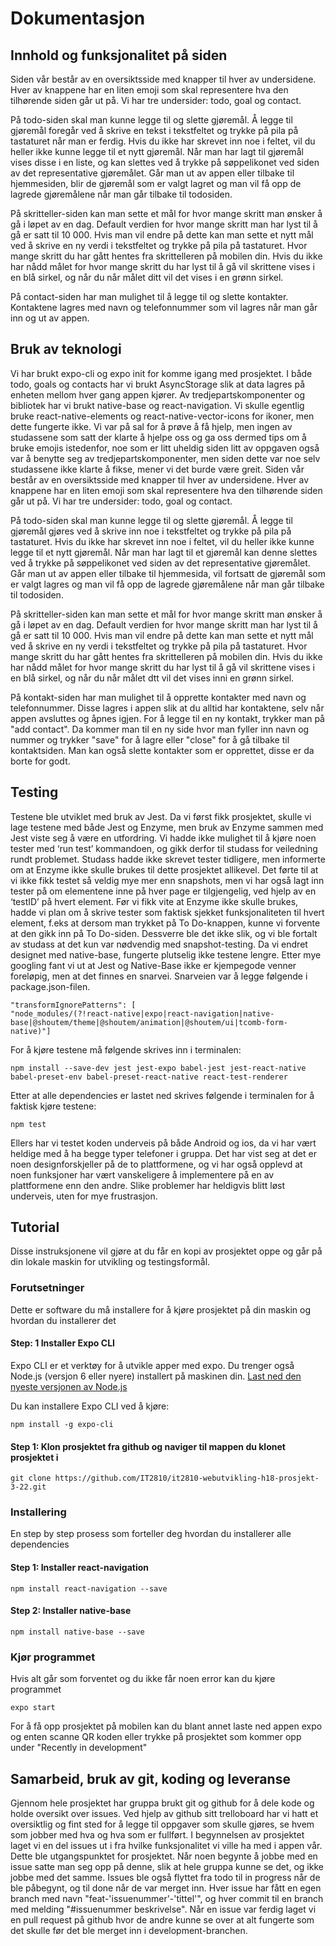 # Dokumentasjon

##  Innhold og funksjonalitet på siden
Siden vår består av en oversiktsside med knapper til hver av undersidene. Hver av knappene har en liten emoji som skal representere hva den tilhørende siden går ut på. Vi har tre undersider: todo, goal og contact.

På todo-siden skal man kunne legge til og slette gjøremål. Å legge til gjøremål foregår ved å skrive en tekst i tekstfeltet og trykke på pila på tastaturet når man er ferdig. Hvis du ikke har skrevet inn noe i feltet, vil du heller ikke kunne legge til et nytt gjøremål. Når man har lagt til gjøremål vises disse i en liste, og kan slettes ved å trykke på søppelikonet ved siden av det representative gjøremålet. Går man ut av appen eller tilbake til hjemmesiden, blir de gjøremål som er valgt lagret og man vil få opp de lagrede gjøremålene når man går tilbake til todosiden. 

På skritteller-siden kan man sette et mål for hvor mange skritt man ønsker å gå i løpet av en dag. Default verdien for hvor mange skritt man har lyst til å gå er satt til 10 000. Hvis man vil endre på dette kan man sette et nytt mål ved å skrive en ny verdi i tekstfeltet og trykke på pila på tastaturet. Hvor mange skritt du har gått hentes fra skrittelleren på mobilen din. Hvis du ikke har nådd målet for hvor mange skritt du har lyst til å gå vil skrittene vises i en blå sirkel, og når du når målet ditt vil det vises i en grønn sirkel. 

På contact-siden har man mulighet til å legge til og slette kontakter. Kontaktene lagres med navn og telefonnummer som vil lagres når man går inn og ut av appen. 

## Bruk av teknologi
Vi har brukt expo-cli og expo init for komme igang med prosjektet. I både todo, goals og contacts har vi brukt AsyncStorage slik at data lagres på enheten mellom hver gang appen kjører. Av tredjepartskomponenter og bibliotek har vi brukt native-base og react-navigation. Vi skulle egentlig bruke react-native-elements og react-native-vector-icons for ikoner, men dette fungerte ikke. Vi var på sal for å prøve å få hjelp, men ingen av studassene som satt der klarte å hjelpe oss og ga oss dermed tips om å bruke emojis istedenfor, noe som er litt uheldig siden litt av oppgaven også var å benytte seg av tredjepartskomponenter, men siden dette var noe selv studassene ikke klarte å fikse, mener vi det burde være greit. 
Siden vår består av en oversiktsside med knapper til hver av undersidene. Hver av knappene har en liten emoji som skal representere hva den tilhørende siden går ut på. Vi har tre undersider: todo, goal og contact. 

På todo-siden skal man kunne legge til og slette gjøremål. Å legge til gjøremål gjøres ved å skrive inn noe i tekstfeltet og trykke på pila på tastaturet. Hvis du ikke har skrevet inn noe i feltet, vil du heller ikke kunne legge til et nytt gjøremål. Når man har lagt til et gjøremål kan denne slettes ved å trykke på søppelikonet ved siden av det representative gjøremålet. Går man ut av appen eller tilbake til hjemmesida, vil fortsatt de gjøremål som er valgt lagres og man vil få opp de lagrede gjøremålene når man går tilbake til todosiden. 

På skritteller-siden kan man sette et mål for hvor mange skritt man ønsker å gå i løpet av en dag. Default verdien for hvor mange skritt man har lyst til å gå er satt til 10 000. Hvis man vil endre på dette kan man sette et nytt mål ved å skrive en ny verdi i tekstfeltet og trykke på pila på tastaturet. Hvor mange skritt du har gått hentes fra skrittelleren på mobilen din. Hvis du ikke har nådd målet for hvor mange skritt du har lyst til å gå vil skrittene vises i en blå sirkel, og når du når målet dtt vil det vises inni en grønn sirkel. 

På kontakt-siden har man mulighet til å opprette kontakter med navn og telefonnummer. Disse lagres i appen slik at du alltid har kontaktene, selv når appen avsluttes og åpnes igjen. For å legge til en ny kontakt, trykker man på "add contact". Da kommer man til en ny side hvor man fyller inn navn og nummer og trykker "save" for å lagre eller "close" for å gå tilbake til kontaktsiden. Man kan også slette kontakter som er opprettet, disse er da borte for godt. 

## Testing
Testene ble utviklet med bruk av Jest. Da vi først fikk prosjektet, skulle vi lage testene med både Jest og Enzyme, men bruk av Enzyme sammen med Jest viste seg å være en utfordring. Vi hadde ikke mulighet til å kjøre noen tester med ‘run test’ kommandoen, og gikk derfor til studass for veiledning rundt problemet. Studass hadde ikke skrevet tester tidligere, men informerte om at Enzyme ikke skulle brukes til dette prosjektet allikevel. Det førte til at vi ikke fikk testet så veldig mye mer enn snapshots, men vi har også lagt inn tester på om elementene inne på hver page er tilgjengelig, ved hjelp av en ‘testID’ på hvert element. Før vi fikk vite at Enzyme ikke skulle brukes, hadde vi plan om å skrive tester som faktisk sjekket funksjonaliteten til hvert element, f.eks at dersom man trykket på To Do-knappen, kunne vi forvente at den gikk inn på To Do-siden. Dessverre ble det ikke slik, og vi ble fortalt av studass at det kun var nødvendig med snapshot-testing.
Da vi endret designet med native-base, fungerte plutselig ikke testene lengre. Etter mye googling fant vi ut at Jest og Native-Base ikke er kjempegode venner foreløpig, men at det finnes en snarvei. Snarveien var å legge følgende i package.json-filen.

```
"transformIgnorePatterns": [
"node_modules/(?!react-native|expo|react-navigation|native-base|@shoutem/theme|@shoutem/animation|@shoutem/ui|tcomb-form-native)"]
```

For å kjøre testene må følgende skrives inn i terminalen:

```
npm install --save-dev jest jest-expo babel-jest jest-react-native babel-preset-env babel-preset-react-native react-test-renderer 
```

Etter at alle dependencies er lastet ned skrives følgende i terminalen for å faktisk kjøre testene:

```
npm test
```

Ellers har vi testet koden underveis på både Android og ios, da vi har vært heldige med å ha begge typer telefoner i gruppa. Det har vist seg at det er noen designforskjeller på de to plattformene, og vi har også opplevd at noen funksjoner har vært vanskeligere å implementere på en av plattformene enn den andre. Slike problemer har heldigvis blitt løst underveis, uten for mye frustrasjon.

## Tutorial
Disse instruksjonene vil gjøre at du får en kopi av prosjektet oppe og går på din lokale maskin for utvikling og testingsformål. 

### Forutsetninger
Dette er software du må installere for å kjøre prosjektet på din maskin og hvordan du installerer det

#### Step: 1 Installer Expo CLI
Expo CLI er et verktøy for å utvikle apper med expo. Du trenger også Node.js (versjon 6 eller nyere) installert på maskinen din.
[Last ned den nyeste versjonen av Node.js](https://nodejs.org/en/)

Du kan installere Expo CLI ved å kjøre:

```
npm install -g expo-cli
```

#### Step 1: Klon prosjektet fra github og naviger til mappen du klonet prosjektet i

```
git clone https://github.com/IT2810/it2810-webutvikling-h18-prosjekt-3-22.git
```


### Installering
En step by step prosess som forteller deg hvordan du installerer alle dependencies

#### Step 1: Installer react-navigation

```
npm install react-navigation --save
```

#### Step 2: Installer native-base

```
npm install native-base --save

```

### Kjør programmet

Hvis alt går som forventet og du ikke får noen error kan du kjøre programmet

```
expo start

```
For å få opp prosjektet på mobilen kan du blant annet laste ned appen expo og enten scanne QR koden eller trykke på prosjektet som kommer opp under "Recently in development"

## Samarbeid, bruk av git, koding og leveranse
Gjennom hele prosjektet har gruppa brukt git og github for å dele kode og holde oversikt over issues. Ved hjelp av github sitt trelloboard har vi hatt et oversiktlig og fint sted for å legge til oppgaver som skulle gjøres, se hvem som jobber med hva og hva som er fullført. I begynnelsen av prosjektet laget vi en del issues ut i fra hvilke funksjonalitet vi ville ha med i appen vår. Dette ble utgangspunktet for prosjektet. Når noen begynte å jobbe med en issue satte man seg opp på denne, slik at hele gruppa kunne se det, og ikke jobbe med det samme. Issues ble også flyttet fra todo til in progress når de ble påbegynt, og til done når de var merget inn. Hver issue har fått en egen branch med navn "feat-'issuenummer'-'tittel'", og hver commit til en branch med melding "#issuenummer beskrivelse". Når en issue var ferdig laget vi en pull request på github hvor de andre kunne se over at alt fungerte som det skulle før det ble merget inn i development-branchen.

